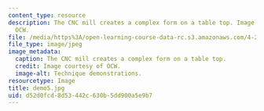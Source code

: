 ```yaml
---
content_type: resource
description: The CNC mill creates a complex form on a table top. Image courtesy of
  OCW.
file: /media/https%3A/open-learning-course-data-rc.s3.amazonaws.com/4-296-furniture-making-spring-2005/d52d0fcd8d53442c630b5dd900a5e9b7_demo5.jpg
file_type: image/jpeg
image_metadata:
  caption: The CNC mill creates a complex form on a table top.
  credit: Image courtesy of OCW.
  image-alt: Technique demonstrations.
resourcetype: Image
title: demo5.jpg
uid: d52d0fcd-8d53-442c-630b-5dd900a5e9b7
---
```

